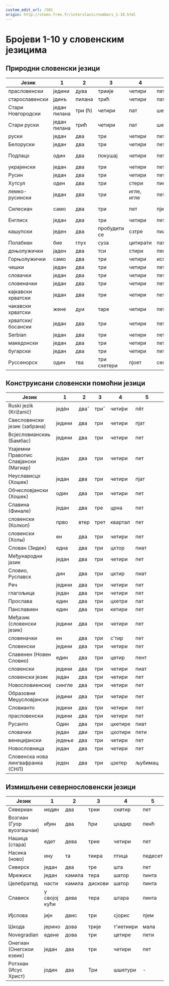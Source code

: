 ```yaml
---
custom_edit_url: /501
origin: http://steen.free.fr/interslavic/numbers_1-10.html
---
```


# Бројеви 1-10 у словенским језицима

## Природни словенски језици

| Језик | 1 | 2 | 3 | 4 | 5 | 6 | 7 | 8 | 9 | 10 |
| ------------------- | ------ | ---- | ------ | ------------ | ------ | ------ | ------ | ----------- | -------- | -------- |
| прасловенски | једини | дува | триије | четири | пет | шест | седам | осам | девет | десет |
| старославенски | јдинъ | пилана | трић | четири | пат | шест | седам | осам | девојка | дест |
| Стари Новгородски | један пилана | три (ћ) | четири | пат | шест | седам | осам | девојка | дест |
| Стари руски | један пилана | трић | четири | пат | шест | седам | осам | девојка | дест |
| руски | један | два | три | четири | пет | шест | седам | осам | девет | десет |
| Белоруски | један | два | три | четири | пет | шест | седам | осам | девет | десет |
| Подлацх | один | два | покушај | четири | пет | шест | ја сам | ваздушним путем | девет | десет |
| украјински | један | два | три | четири | пет | шест | сим | осам | девет | десет |
| Русин | један | два | три | четири | пет | шест | седам | свима | девет | десет |
| Хутсул | оден | два | три | стери | пиецхи | сисцхи | сим | висим | девицхи | деасицхи |
| лемко-русински | један | два | три | игле, игле | пет | шкриљевца | сим | осам, осам | девет | десет |
| Силесиан | само | два | три | пет | пјинћ | шест | од седам | уозим | дзевјинћ | дзесинћ |
| Енглисх | један | два | три | четири | пет | шест | седам | осам | девет | десет |
| кашупски | једен | два | пробудити се | сзтре | пиац | сзесц | седам | чак ни | дзевиац | дзесац |
| Полабиан | бие | глух | суза | цитирати | пат | ласт | сидем | висем | диват | дисат |
| доњолужички | јаден | два | тси | стири | пес | шест | седим | осми | иееее | ти си |
| Горњолужички | само | два | три | четири | испећи | шест | сидом | восом | дзевјећ | дзесаћ |
| чешки | један | два | три | четири | пет | шест | седам | осам | девет | десет |
| словачки | један | два | три | четири | пет | шест | седам | осам | девет | десет |
| словеначки | један | два | три | четири | пет | шест | седам | осам | девет | десет |
| кајкавски хрватски | један | два | три | четири | пет | шест | седам | осам | девет | десет |
| чакавски хрватски | жене | дуи | таре | четири | пет | шест | седан | ошан | девет | десет |
| хрватски/босански | један | два | три | четири | пет | шест | седам | осам | девет | десет |
| Serbian             | један  | два  | три    | четири       | пет    | шест   | седам  | осам        | девет    | десет    |
| македонски | један | два | три | четири | пет | шест | седам | осам | девет | десет |
| бугарски | један | два | три | четири | пет | шест | седам | осам | девет | десет |
| Руссенорск | один | тва | три схетери | пјоет | сест | сем | восом | богат | недостатак |

## Конструисани словенски помоћни језици

| Језик | 1 | 2 | 3 | 4 | 5 | 6 | 7 | 8 | 9 | 10 |
| ------------------------------------ | ------ | ---- | ---- | ------- | ----- | ------ | ----- | ------ | ------- | ------- |
| Ruski jezik (Križanić)               | једѐн | два̂ | три̂ | чети́ри | пêт   | шêст   | сéдем | óсем   | дéвет   | дéсет   |
| Свесловенски језик (забрана) | једини | два | три | четири | пјат | шест | седам | осам | девет | десет |
| Всјесловианскиь (Бамбас) | једини | два | три | четири | пет | шест | седам | осам | диевљат | диејат |
| Узајемни Правопис Славјански (Магиар) | један | два | три | четири | пет | шест | седми | осам | девет | десет |
| Неуслависцх (Хошек) | један | два | три | четири | пјат | шест | седам | осам | девет | десет |
| Обчесловјански (Хошек) | один | два | три | четири | пет | сикј | седам | осам | девет | десет |
| Славина (Финале) | један | два | тре | црна | пет | шест | седам | осам | девет | десет |
| словенски (Колкоп) | прво | втер | трет | квартал | пет | ſик | седам | осам | девет | десет |
| словенски (Холы) | ен | два | три | четири | пет | шест | седам | осам | девет | десет |
| Слован (Зидек) | една | два | три | цхтор | пиат | шесто | содом | осум | давет | дасот |
| Међународни јазик | један | два | три | четири | пет | шест | седам | осам | девет | десет |
| Словио, Руславск | дин | два | три | цктир | пиат | скес | сием | вос | дев | дес |
| Реч | једини | два | три | четири | пет | шест | седам | осам | девет | десет |
| глагољица | један | два | три | четири | пет | шест | седам | осам | девет | десет |
| Прослава | един | два | три | цхетри | пат | схест | седам | осем | деват | десат |
| Панславиен | един | два | три | кетири | пет | кест | седам | осем | девет | десет |
| Међазик (словенски језик) | једини | два | три | четири | пет | с'ест | седам | осам | девет | десет |
| словеначки | ен | два | три | с'тир | пет | с'ес | овде | осовина | дев | дес |
| Словенски | једини | два | три | четири | пет | шест | седам | осам | девет | десет |
| Славенен (Новен Словио) | един | два | три | цетир | пент | кест | седам | осем | невент | десет |
| словенски | једини | два | три | четири | пиат | шест | седам | осам | девет | десет |
| словенски језик | један | два | три | четири | пет | шест | осим | осам | девет | десет |
| Новословиенскиј | сингле | два | три | четири | пет | шест | седам | осам | девет | десет |
| Образовни Меџусловјански | једини | два | три | четири | пет | шест | седам | осам | девет | десет |
| Словианто | једини | два | три | четири | пет | шест | седам | осам | девет | десет |
| прасловенски | једини | два | три | четири | пет | шест | седам | осам | девет | десет |
| Русанто | Один | два | три | цкетире | пиат | скест | сем | све | одступити | десиат |
| словачки | један | дви | три | цхотири | пети | схести | седми | оседми | девето | десети |
| венецијански | једење | два | три | четири | пет | шест | седам | осам | девет | десет |
| Новословница | један | два | три | четири | пет | шест | седам | осам | девет | десет |
| Словенска нова лингвафранка (СНЛ) | једен | два | три | цзетер | љубимац | сзест | седем | восе | девет | десет |

## Измишљени севернословенски језици

| Језик | 1 | 2 | 3 | 4 | 5 | 6 | 7 | 8 | 9 | 10 |
| ---------------------------------- | ------- | ---- | ----- | --------- | ------- | ----- | ------- | --------- | --------- | ------- |
| Севериан | иедøн | два | трии | скøтир | пет | скест | седми | осам | девет | десет |
| Возгиан (Гуор вуозгашчаи) | иђин | два | ћри | цхадир | пенћ | шећ | седам | осам | деенћ | десно |
| Нашица (стара) | едет | дева | трие | четири | пет | шест | седам | осам | девет | десет |
| Насика (ново) | ину | та | тиира | птица | педесет | да | сеттоми | стома | тинејџер | тесемти |
| Северск | један | два | тре | шта | пет | шест | седам | осам | девет | десет |
| Мрежиск | један | камила | тера | шатор | пинта | схаста | седам | осам | девет | десет |
| Целебратед | насти | камила | дискови | шатор | пинта | схаста | седам | осам | девет | десет |
| Слависк | у својој кући | дева | тера | штара | пинта | шашта | седам | моја стара | девет | десат |
| Ијслова | јијн | двис | три | сјорис | пјем | она | сјодем | астем | снег дисам |
| Шкода | јерино | дова | трије | т'иетиири | мала | сиете | уосме | диевиенте | диесиенте | - |
| Novegradian                | едене   | дова | три   | цетире    | пети    | шести | шеньи   | ошми      | девити    | дешити  |
| Онегиан (Онегскои езеик) | један | два | три | четири | пет | шест | седам | осам | девет | десет |
| Ротхиан (Исус Христ) | јодин | два | Три | шшетури | - | - | - | - | - | - |

